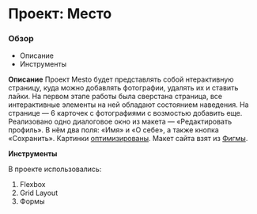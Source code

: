 # Проект: Место

### Обзор
* Описание
* Инструменты

**Описание**
Проект  Mesto будет представлять собой нтерактивную страницу, куда можно добавлять фотографии, удалять их и ставить лайки.
На первом этапе работы была сверстана страница, все интерактивные элементы на ней обладают состоянием наведения. На странице — 6 карточек с фотографиями с возмостью добавить еще. Реализовано одно диалоговое окно из макета — «Редактировать профиль». В нём два поля: «Имя» и «О себе», а также кнопка «Сохранить». Картинки [оптимизированы](https://tinypng.com/). Макет сайта взят из [Фигмы](https://www.figma.com/file/2cn9N9jSkmxD84oJik7xL7/JavaScript.-Sprint-4?node-id=0%3A1).

**Инструменты**

В проекте использовались:

1. Flexbox
2. Grid Layout
3. Формы


